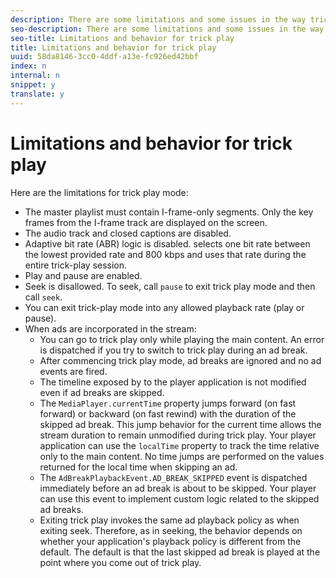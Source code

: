 ```yaml
---
description: There are some limitations and some issues in the way trick play mode behaves.
seo-description: There are some limitations and some issues in the way trick play mode behaves.
seo-title: Limitations and behavior for trick play
title: Limitations and behavior for trick play
uuid: 58da8146-3cc0-4ddf-a13e-fc926ed42bbf
index: n
internal: n
snippet: y
translate: y
---
```


# Limitations and behavior for trick play


<a id="section_30B7A1C0F63E45A59CEFCDFB3FDD67F8"></a>

Here are the limitations for trick play mode: 
* The master playlist must contain I-frame-only segments. Only the key frames from the I-frame track are displayed on the screen.
* The audio track and closed captions are disabled.
* Adaptive bit rate (ABR) logic is disabled.  <!-- PH element: phrases/primetime-sdk-name --> selects one bit rate between the lowest provided rate and 800 kbps and uses that rate during the entire trick-play session.
* Play and pause are enabled.
* Seek is disallowed. To seek, call `pause` to exit trick play mode and then call `seek`.
* You can exit trick-play mode into any allowed playback rate (play or pause).
* When ads are incorporated in the stream: 
    * You can go to trick play only while playing the main content. An error is dispatched if you try to switch to trick play during an ad break.
    * After commencing trick play mode, ad breaks are ignored and no ad events are fired.
    * The timeline exposed by  <!-- PH element: phrases/primetime-sdk-name --> to the player application is not modified even if ad breaks are skipped.
    * The `MediaPlayer.currentTime` property jumps forward (on fast forward) or backward (on fast rewind) with the duration of the skipped ad break. This jump behavior for the current time allows the stream duration to remain unmodified during trick play. Your player application can use the `localTime` property to track the time relative only to the main content. No time jumps are performed on the values returned for the local time when skipping an ad.
    * The `AdBreakPlaybackEvent.AD_BREAK_SKIPPED` event is dispatched immediately before an ad break is about to be skipped. Your player can use this event to implement custom logic related to the skipped ad breaks.
    * Exiting trick play invokes the same ad playback policy as when exiting seek. Therefore, as in seeking, the behavior depends on whether your application's playback policy is different from the default. The default is that the last skipped ad break is played at the point where you come out of trick play.



